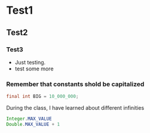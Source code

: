 # Test1
## Test2
### Test3
* Just testing.
* test some more
### Remember that constants shold be capitalized

```java
final int BIG = 10_000_000;
```

During the class, I have learned about different infinities

```java
Integer.MAX_VALUE
Double.MAX_VALUE + 1
```
